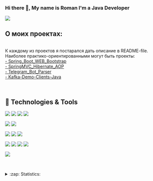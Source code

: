 ### Hi there 👋, My name is Roman I'm a Java Developer

![](https://komarev.com/ghpvc/?username=firsovroman)

## О моих проектах:
<br />К каждому из проектов я постарался дать описание в README-file. 
Наиболее практико-ориентированными могут быть проекты: <br>
  <a href="https://github.com/firsovroman/Spring_Boot_WEB_Bootstrap">- Spring_Boot_WEB_Bootstrap</a>
  <br>
   <a href="https://github.com/firsovroman/SpringMVC_Hibernate_AOP">- SpringMVC_Hibernate_AOP</a>
   <br>
   <a href="https://github.com/firsovroman/TelegramBotParserPublic">- Telegram_Bot_Parser</a>
  <br>
   <a href="https://github.com/firsovroman/Kafka-Demo-Clients-Java">- Kafka-Demo-Clients-Java</a>
   

<br />


## 🔧 Technologies & Tools
![](https://img.shields.io/badge/Code-Java-informational?style=flat&logo=java&logoColor=white&color=brown)
![](https://img.shields.io/badge/Code-HTML-informational?style=flat&logo=html5&logoColor=white&color=brown)
![](https://img.shields.io/badge/Code-CSS-informational?style=flat&logo=css3&logoColor=white&color=brown)
![](https://img.shields.io/badge/Code-Groovy-informational?style=flat&logo=groovy&logoColor=white&color=brown)


![](https://img.shields.io/badge/FrameWork-Spring-informational?style=flat&logo=spring&logoColor=white&color=2bbc8a)
![](https://img.shields.io/badge/FrameWork-SpringBoot-informational?style=flat&logo=spring-boot&logoColor=white&color=2bbc8a)

![](https://img.shields.io/badge/DB-MySQL-informational?style=flat&logo=mysql&logoColor=white&color=blue)
![](https://img.shields.io/badge/DB-PostgreSQL-informational?style=flat&logo=postgresql&logoColor=white&color=blue)
![](https://img.shields.io/badge/DB-Mongo-informational?style=flat&logo=mongodb&logoColor=white&color=green)

![](https://img.shields.io/badge/Tools-Maven-informational?style=flat&logo=ApacheMaven&logoColor=white&color=orange)
![](https://img.shields.io/badge/Tools-Docker-informational?style=flat&logo=Docker&logoColor=white&color=orange)
![](https://img.shields.io/badge/Tools-Tomcat-informational?style=flat&logo=ApacheTomcat&logoColor=white&color=orange)
![](https://img.shields.io/badge/Tools-Hibernate-informational?style=flat&logo=hibernate&logoColor=white&color=orange)

![](https://img.shields.io/badge/Editor-IntelliJ_IDEA-informational?style=flat&logo=intellij-idea&logoColor=white&color=white)


<br />
<br />
 
 
<details>
  <summary>:zap: Statistics:</summary>
   <img align="left" alt="codeSTACKr's GitHub Stats" src="https://github-readme-stats.vercel.app/api/top-langs/?username=firsovroman&langs_count=8&layout=compact" />
    <br />
    <img align="left" alt="codeSTACKr's GitHub Stats" src="https://github-readme-stats.vercel.app/api?username=firsovroman&show_icons=true" />
</details>


